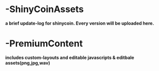 # -ShinyCoinAssets
**a brief update-log for shinycoin.
Every version will be uploaded here.**










# -PremiumContent
**includes custom-layouts and editable javascripts & editbale assets(png,jpg,wav)**
